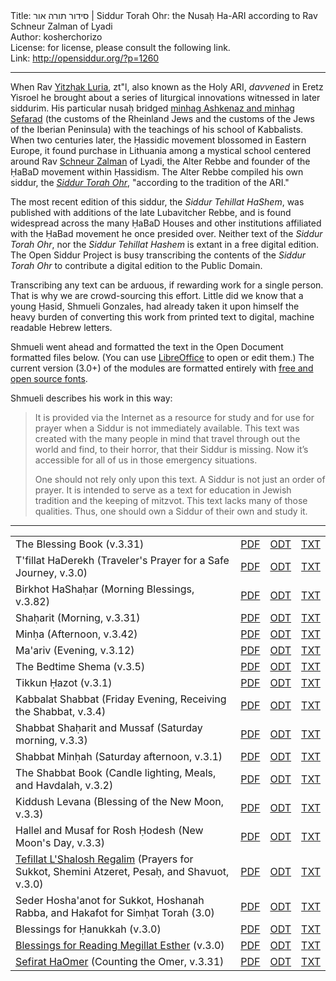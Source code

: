 <html>
<head></head>
<body>
Title: סידור תורה אור | Siddur Torah Ohr:  the Nusaḥ Ha-ARI according to Rav Schneur Zalman of Lyadi<br />
Author: kosherchorizo<br />
License: for license, please consult the following link.<br />
Link: <a href="http://opensiddur.org/?p=1260">http://opensiddur.org/?p=1260</a>
<p />
<hr />

When Rav <a href="http://en.wikipedia.org/wiki/Isaac_Luria" target="_blank">Yitzḥak Luria</a>, zt"l, also known as the Holy ARI, <em>davvened</em> in Eretz Yisroel he brought about a series of liturgical innovations witnessed in later siddurim. His particular nusaḥ bridged <a href="https://opensiddur.org/2010/05/a-historical-map-of-jewish-liturgies/" target="_self">minhag Ashkenaz and minhag Sefarad</a> (the customs of the Rheinland Jews and the customs of the Jews of the Iberian Peninsula) with the teachings of his school of Kabbalists. When two centuries later, the Ḥassidic movement blossomed in Eastern Europe, it found purchase in Lithuania among a mystical school centered around Rav <a href="http://en.wikipedia.org/wiki/Schneur_Zalman" target="_blank">Schneur Zalman</a> of Lyadi, the Alter Rebbe and founder of the ḤaBaD movement within Ḥassidism. The Alter Rebbe compiled his own siddur, the <em><a href="https://opensiddur.org/development/open-siddur/siddur-torah-ohr-according-to-the-text-of-r-schneur-zalman-of-liadi/" target="_self">Siddur Torah Ohr</a></em>, "according to the tradition of the ARI."

The most recent edition of this siddur, the <em>Siddur Tehillat HaShem</em>, was published with additions of the late Lubavitcher Rebbe, and is found widespread across the many ḤaBaD Houses and other institutions affiliated with the ḤaBad movement he once presided over. Neither text of the <em>Siddur Torah Ohr</em>, nor the <em>Siddur Tehillat Hashem</em> is extant in a free digital edition. The Open Siddur Project is busy transcribing the contents of the <em>Siddur Torah Ohr</em> to contribute a digital edition to the Public Domain.

Transcribing any text can be arduous, if rewarding work for a single person. That is why we are crowd-sourcing this effort. Little did we know that a young Ḥasid, Shmueli Gonzales, had already taken it upon himself the heavy burden of converting this work from printed text to digital, machine readable Hebrew letters.

Shmueli went ahead and formatted the text in the Open Document formatted files below. (You can use <a href="http://www.libreoffice.org/download/">LibreOffice</a> to open or edit them.) The current version (3.0+) of the modules are formatted entirely with <a href="https://opensiddur.org/2010/07/unicode-compliant-and-open-source-licensed-hebrew-fonts/">free and open source fonts</a>.

Shmueli describes his work in this way:

<blockquote>It is provided via the Internet as a resource for study and for use for prayer when a Siddur is not immediately available. This text was created with the many people in mind that travel through out the world and find, to their horror, that their Siddur is missing. Now it’s accessible for all of us in those emergency situations.

One should not rely only upon this text. A Siddur is not just an order of prayer. It is intended to serve as a text for education in Jewish tradition and the keeping of mitzvot. This text lacks many of those qualities. Thus, one should own a Siddur of their own and study it.</blockquote>

<hr />

<table style="margin-left: auto;margin-right: auto;">
<tbody>
<tr>
<td>The Blessing Book (v.3.31)</td>
<td><a class="pdf" href="https://opensiddur.org/wp-content/uploads/2010/08/The-Blessing-Book-Nusaḥ-Ha-Ari-ḤaBaD.pdf">PDF</a></td>
<td><a class="download" href="https://opensiddur.org/wp-content/uploads/2010/08/The-Blessing-Book-Nusaḥ-Ha-Ari-ḤaBaD.odt">ODT</a></td>
<td><a class="download" href="https://opensiddur.org/wp-content/uploads/2010/08/The-Blessing-Book-Nusaḥ-Ha-Ari-ḤaBaD.txt">TXT</a></td>
</tr>
<tr>
<td>T'fillat HaDerekh (Traveler's Prayer for a Safe Journey, v.3.0)</td>
<td><a class="pdf" href="https://opensiddur.org/wp-content/uploads/2010/08/Prayer-for-Travelers-Nusaḥ-Ha-Ari-ḤaBaD.pdf">PDF</a></td>
<td><a class="download" href="https://opensiddur.org/wp-content/uploads/2010/08/Prayer-for-Travelers-Nusaḥ-Ha-Ari-ḤaBaD.odt">ODT</a></td>
<td><a class="download" href="https://opensiddur.org/wp-content/uploads/2010/08/Prayer-for-Travelers-Nusaḥ-Ha-Ari-ḤaBaD.txt">TXT</a></td>
</tr>
<tr>
<td>Birkhot HaShaḥar (Morning Blessings, v.3.82)</td>
<td><a class="pdf" href="https://opensiddur.org/wp-content/uploads/2010/08/The-Morning-Blessings-Nusaḥ-Ha-Ari-ḤaBaD.pdf">PDF</a></td>
<td><a class="download" href="https://opensiddur.org/wp-content/uploads/2010/08/The-Morning-Blessings-Nusaḥ-Ha-Ari-ḤaBaD.odt">ODT</a></td>
<td><a class="download" href="https://opensiddur.org/wp-content/uploads/2010/08/The-Morning-Blessings-Nusaḥ-Ha-Ari-ḤaBaD.txt">TXT</a></td>
</tr>
<tr>
<td>Shaḥarit (Morning, v.3.31)</td>
<td><a class="pdf" href="https://opensiddur.org/wp-content/uploads/2010/08/Shaḥarit-Morning-Nusaḥ-Ha-Ari-ḤaBaD.pdf">PDF</a></td>
<td><a class="download" href="https://opensiddur.org/wp-content/uploads/2010/08/Shaḥarit-Morning-Nusaḥ-Ha-Ari-ḤaBaD.odt">ODT</a></td>
<td><a class="download" href="https://opensiddur.org/wp-content/uploads/2010/08/Shaḥarit-Morning-Nusaḥ-Ha-Ari-ḤaBaD.txt">TXT</a></td>
</tr>
<tr>
<td>Minḥa (Afternoon, v.3.42)</td>
<td><a class="pdf" href="https://opensiddur.org/wp-content/uploads/2010/08/Minḥah-Afternoon-Nusaḥ-Ha-Ari-ḤaBaD.pdf">PDF</a></td>
<td><a class="download" href="https://opensiddur.org/wp-content/uploads/2010/08/Minḥah-Afternoon-Nusaḥ-Ha-Ari-ḤaBaD.odt">ODT</a></td>
<td><a class="download" href="https://opensiddur.org/wp-content/uploads/2010/08/Minḥah-Afternoon-Nusaḥ-Ha-Ari-ḤaBaD.txt">TXT</a></td>
</tr>
<tr>
<td>Ma'ariv (Evening, v.3.12)</td>
<td><a class="pdf" href="https://opensiddur.org/wp-content/uploads/2010/08/Maariv-Evening-Nusaḥ-Ha-Ari-ḤaBaD.pdf">PDF</a></td>
<td><a class="download" href="https://opensiddur.org/wp-content/uploads/2010/08/Maariv-Evening-Nusaḥ-Ha-Ari-ḤaBaD.odt">ODT</a></td>
<td><a class="download" href="https://opensiddur.org/wp-content/uploads/2010/08/Maariv-Evening-Nusaḥ-Ha-Ari-ḤaBaD.txt">TXT</a></td>
</tr>
<tr>
<td>The Bedtime Shema (v.3.5)</td>
<td><a class="pdf" href="https://opensiddur.org/wp-content/uploads/2010/08/The-Bedtime-Shema-Nusaḥ-Ha-Ari-ḤaBaD.pdf">PDF</a></td>
<td><a class="download" href="https://opensiddur.org/wp-content/uploads/2010/08/The-Bedtime-Shema-Nusaḥ-Ha-Ari-ḤaBaD.odt">ODT</a></td>
<td><a class="download" href="https://opensiddur.org/wp-content/uploads/2010/08/The-Bedtime-Shema-Nusaḥ-Ha-Ari-ḤaBaD.txt">TXT</a></td>
</tr>
<tr>
<td>Tikkun Ḥazot (v.3.1)</td>
<td><a class="pdf" href="https://opensiddur.org/wp-content/uploads/2010/08/Tikkun-Ḥatzot-Nusaḥ-Ha-Ari-ḤaBaD.pdf">PDF</a></td>
<td><a class="download" href="https://opensiddur.org/wp-content/uploads/2010/08/Tikkun-Ḥatzot-Nusaḥ-Ha-Ari-ḤaBaD.odt">ODT</a></td>
<td><a class="download" href="https://opensiddur.org/wp-content/uploads/2010/08/Tikkun-Ḥatzot-Nusaḥ-Ha-Ari-ḤaBaD.txt">TXT</a></td>
</tr>
<tr>
<td>Kabbalat Shabbat (Friday Evening, Receiving the Shabbat, v.3.4)</td>
<td><a class="pdf" href="https://opensiddur.org/wp-content/uploads/2010/08/Kabbalat-Shabbat-Nusaḥ-Ha-Ari-ḤaBaD.pdf">PDF</a></td>
<td><a class="download" href="https://opensiddur.org/wp-content/uploads/2010/08/Kabbalat-Shabbat-Nusaḥ-Ha-Ari-ḤaBaD.odt">ODT</a></td>
<td><a class="download" href="https://opensiddur.org/wp-content/uploads/2010/08/Kabbalat-Shabbat-Nusaḥ-Ha-Ari-ḤaBaD.txt">TXT</a></td>
</tr>
<tr>
<td>Shabbat Shaḥarit and Mussaf (Saturday morning, v.3.3)</td>
<td><a class="pdf" href="https://opensiddur.org/wp-content/uploads/2010/08/Shaḥarit-Musaf-Shabbat-Nusaḥ-Ha-Ari-ḤaBaD.pdf">PDF</a></td>
<td><a class="download" href="https://opensiddur.org/wp-content/uploads/2010/08/Shaḥarit-Musaf-Shabbat-Nusaḥ-Ha-Ari-ḤaBaD.odt">ODT</a></td>
<td><a class="download" href="https://opensiddur.org/wp-content/uploads/2010/08/Shaḥarit-Musaf-Shabbat-Nusaḥ-Ha-Ari-ḤaBaD.txt">TXT</a></td>
</tr>
<tr>
<td>Shabbat Minḥah (Saturday afternoon, v.3.1)</td>
<td><a class="pdf" href="https://opensiddur.org/wp-content/uploads/2010/08/Minḥah-Shabbat-Afternoon-Nusaḥ-Ha-Ari-ḤaBaD.pdf">PDF</a></td>
<td><a class="download" href="https://opensiddur.org/wp-content/uploads/2010/08/Minḥah-Shabbat-Afternoon-Nusaḥ-Ha-Ari-ḤaBaD.odt">ODT</a></td>
<td><a class="download" href="https://opensiddur.org/wp-content/uploads/2010/08/Minḥah-Shabbat-Afternoon-Nusaḥ-Ha-Ari-ḤaBaD.txt">TXT</a></td>
</tr>
<tr>
<td>The Shabbat Book (Candle lighting, Meals, and Havdalah, v.3.2)</td>
<td><a class="pdf" href="https://opensiddur.org/wp-content/uploads/2010/08/The-Shabbat-Book-Nusaḥ-Ha-Ari-ḤaBaD.pdf">PDF</a></td>
<td><a class="download" href="https://opensiddur.org/wp-content/uploads/2010/08/The-Shabbat-Book-Nusaḥ-Ha-Ari-ḤaBaD.odt">ODT</a></td>
<td><a class="download" href="https://opensiddur.org/wp-content/uploads/2010/08/The-Shabbat-Book-Nusaḥ-Ha-Ari-ḤaBaD.txt">TXT</a></td>
</tr>
<tr>
<td>Kiddush Levana (Blessing of the New Moon, v.3.3)</td>
<td><a class="pdf" href="https://opensiddur.org/wp-content/uploads/2010/08/Kiddush-Levana-Nusaḥ-Ha-Ari-ḤaBaD.pdf">PDF</a></td>
<td><a class="download" href="https://opensiddur.org/wp-content/uploads/2010/08/Kiddush-Levana-Nusaḥ-Ha-Ari-ḤaBaD.odt">ODT</a></td>
<td><a class="download" href="https://opensiddur.org/wp-content/uploads/2010/08/Kiddush-Levana-Nusaḥ-Ha-Ari-ḤaBaD.txt">TXT</a></td>
</tr>
<tr>
<td>Hallel and Musaf for Rosh Ḥodesh (New Moon's Day, v.3.3)</td>
<td><a class="pdf" href="https://opensiddur.org/wp-content/uploads/2010/08/Hallel-Musaf-Rosh-Ḥodesh-Nusaḥ-Ha-Ari-ḤaBaD.pdf">PDF</a></td>
<td><a class="download" href="https://opensiddur.org/wp-content/uploads/2010/08/Hallel-Musaf-Rosh-Ḥodesh-Nusaḥ-Ha-Ari-ḤaBaD.odt">ODT</a></td>
<td><a class="download" href="https://opensiddur.org/wp-content/uploads/2010/08/Hallel-Musaf-Rosh-Ḥodesh-Nusaḥ-Ha-Ari-ḤaBaD.txt">TXT</a></td>
</tr>
<tr>
<td><a href="https://hardcoremesorah.wordpress.com/2011/04/17/prayers-for-the-three-festivals-shelosh-regalim/">Tefillat L'Shalosh Regalim</a> (Prayers for Sukkot, Shemini Atzeret, Pesaḥ, and Shavuot, v.3.0)</td>
<td><a class="pdf" href="https://opensiddur.org/wp-content/uploads/2010/08/Shelosh-Regalim-Nusaḥ-Ha-Ari-ḤaBaD.pdf">PDF</a></td>
<td><a class="download" href="https://opensiddur.org/wp-content/uploads/2010/08/Shelosh-Regalim-Nusaḥ-Ha-Ari-ḤaBaD.odt">ODT</a></td>
<td><a class="download" href="https://opensiddur.org/wp-content/uploads/2010/08/Shelosh-Regalim-Nusaḥ-Ha-Ari-ḤaBaD.txt">TXT</a></td>
</tr>
<tr>
<td>Seder Hosha'anot for Sukkot, Hoshanah Rabba, and Hakafot for Simḥat Torah (3.0)</td>
<td><a class="pdf" href="https://opensiddur.org/wp-content/uploads/2010/08/Ḥag-Sukkot-Nusaḥ-Ha-Ari-ḤaBaD.pdf">PDF</a></td>
<td><a class="download" href="https://opensiddur.org/wp-content/uploads/2010/08/Ḥag-Sukkot-Nusaḥ-Ha-Ari-ḤaBaD.odt">ODT</a></td>
<td><a class="download" href="https://opensiddur.org/wp-content/uploads/2010/08/Ḥag-Sukkot-Nusaḥ-Ha-Ari-ḤaBaD.txt">TXT</a></td>
</tr>
<tr>
<td>Blessings for Ḥanukkah (v.3.0)</td>
<td><a class="pdf" href="https://opensiddur.org/wp-content/uploads/2010/08/Ḥanukkah-Blessings-Nusaḥ-Ha-Ari-ḤaBaD.pdf">PDF</a></td>
<td><a class="download" href="https://opensiddur.org/wp-content/uploads/2010/08/Ḥanukkah-Blessings-Nusaḥ-Ha-Ari-ḤaBaD.odt">ODT</a></td>
<td><a class="download" href="https://opensiddur.org/wp-content/uploads/2010/08/Ḥanukkah-Blessings-Nusaḥ-Ha-Ari-ḤaBaD.txt">TXT</a></td>
</tr>
<tr>
<td><a href="https://hardcoremesorah.wordpress.com/2011/03/12/blessings-for-the-megillat-esther/">Blessings for Reading Megillat Esther</a> (v.3.0)</td>
<td><a class="pdf" href="https://opensiddur.org/wp-content/uploads/2010/08/Megillat-Esther-Blessings-Nusaḥ-Ha-Ari-ḤaBaD.pdf">PDF</a></td>
<td><a class="download" href="https://opensiddur.org/wp-content/uploads/2010/08/Megillat-Esther-Blessings-Nusaḥ-Ha-Ari-ḤaBaD.odt">ODT</a></td>
<td><a class="download" href="https://opensiddur.org/wp-content/uploads/2010/08/Megillat-Esther-Blessings-Nusaḥ-Ha-Ari-ḤaBaD.txt">TXT</a></td>
</tr>
<tr>
<td><a href="http://hardcoremesorah.wordpress.com/2012/04/19/starting-off-the-spiritual-new-year-right/">Sefirat HaOmer</a> (Counting the Omer, v.3.31)</td>
<td><a class="pdf" href="https://opensiddur.org/wp-content/uploads/2010/08/Sefirat-HaOmer-Nusaḥ-Ha-Ari-ḤaBaD.pdf">PDF</a></td>
<td><a class="download" href="https://opensiddur.org/wp-content/uploads/2010/08/Sefirat-HaOmer-Nusaḥ-Ha-Ari-ḤaBaD.odt">ODT</a></td>
<td><a class="download" href="https://opensiddur.org/wp-content/uploads/2010/08/Sefirat-HaOmer-Nusaḥ-Ha-Ari-ḤaBaD.txt">TXT</a></td>
</tr>
</tbody>
</tbody></table>
</body>
</html>